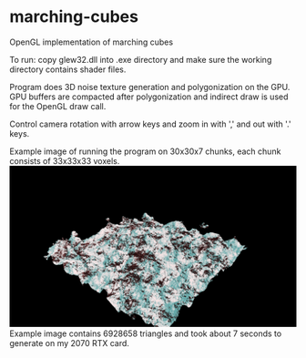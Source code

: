 # marching-cubes
OpenGL implementation of marching cubes

To run: copy glew32.dll into .exe directory and make sure the working directory contains shader files.

Program does 3D noise texture generation and polygonization on the GPU.
GPU buffers are compacted after polygonization and indirect draw is used for the OpenGL draw call.

Control camera rotation with arrow keys and zoom in with ',' and out with '.' keys.

Example image of running the program on 30x30x7 chunks, each chunk consists of 33x33x33 voxels.
![alt text](https://github.com/ludviglindau/marching-cubes/blob/master/example.png)
Example image contains 6928658 triangles and took about 7 seconds to generate on my 2070 RTX card.
